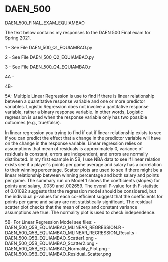 # DAEN_500
DAEN_500_FINAL_EXAM_EQUIAMBAO

The text below contains my responses to the DAEN 500 Final exam for Spring 2021. 

1 - See File DAEN_500_Q1_EQUIAMBAO.py

2 - See File DAEN_500_Q2_EQUIAMBAO.py

3 - See File DAEN_500_Q4_EQUIAMBAO.r

4A - 

4B-

5A- Multiple Linear Regression is use to find if there is linear relationship between a quantitative response variable and one or more predictor variables.  Logistic Regression does not involve a qantitative response variable, rather a binary response variable.  In other words, Logistic regression is used when the response variable only has two possible outcomes (e.g., true/false).  

In linear regression you trying to find if out if linear relationship exists to see if you can predict the effect that a change in the predictor variable will have on the change in the response variable. Linear regression relies on assumptions that mean of residuals is approximately 0, variance of residuals is constant, errors are independent, and errors are normally distributed. In my first example in 5B, I use NBA data to see if linear relation exists see if a player's points per game average and salary has a correlation to their winning percentage.  Scatter plots are used to see if there might be a linear relationship between winning percentage and both salary and points per game. The summary run on Model 1 shows the coefficients (slopes) for points and salary, .0039 and .002659.  The overall P-value for th F-statistic of 0.01092 suggests that the regression model should be considered, but the individual p-values for each co-efficient suggest that the coefficients for points per game and salary are not statistically significant.  The residual scatter plot checks that the mean of zerp and constant variance assumptions are true.  The normality plot is used to check independence. 



5B- For Linear Regression Model see files:
      -DAEN_500_Q5B_EQUIAMBAO_MLINEAR_REGRESSION.R
      -DAEN_500_Q5B_EQUIAMBAO_MLINEAR_REGRESSION_Results
      -DAEN_500_Q5B_EQUIAMBAO_Scatter1.png
      -DAEN_500_Q5B_EQUIAMBAO_Scatter2.png
      -DAEN_500_Q5B_EQUIAMBAO_Normality_Plot.png
      -DAEN_500_Q5B_EQUIAMBAO_Residual_Scatter.png
